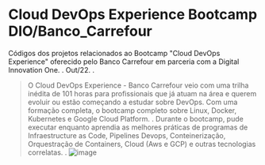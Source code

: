 # Cloud DevOps Experience Bootcamp DIO/Banco_Carrefour

Códigos dos projetos relacionados ao Bootcamp "Cloud DevOps Experience" oferecido pelo Banco Carrefour em parceria com a Digital Innovation One. 
.
Out/22.
.
> O Cloud DevOps Experience - Banco Carrefour veio com uma trilha inédita de 101 horas para profissionais que já atuam na área e querem evoluir ou estão começando a estudar sobre DevOps. Com uma formação completa, o bootcamp completo sobre Linux, Docker, Kubernetes e Google Cloud Platform. 
.
Durante o bootcamp, pude executar enquanto aprendia as melhores práticas de programas de Infraestructure as Code, Pipelines Devops, Conteinerização, Orquestração de Containers, Cloud (Aws e GCP) e outras tecnologias correlatas.
.
![image](https://user-images.githubusercontent.com/15808208/195869329-795e055b-fd5d-472f-a1c0-4774fb12cec5.png)
